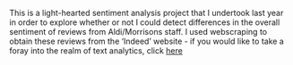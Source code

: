  
This is a light-hearted sentiment analysis project that I undertook last year in order to explore whether or not I could detect 
differences in the overall sentiment of reviews from Aldi/Morrisons staff. I used webscraping to obtain these reviews from the ‘Indeed’ website - if you would like to take a foray into the realm of text analytics, click [here](https://rpubs.com/IsaacGabr/795006. )
